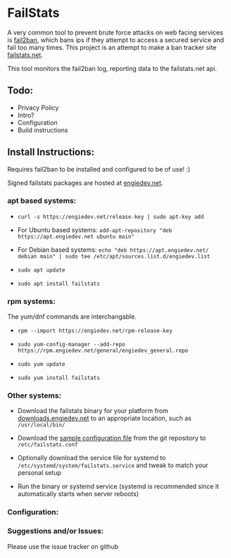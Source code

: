 # FailStats
A very common tool to prevent brute force attacks on web facing services is [fail2ban](https://www.fail2ban.org/wiki/index.php/Main_Page), which bans ips if they attempt to access a secured service and fail too many times. This project is an attempt to make a ban tracker site [failstats.net](https://failstats.net).

This tool monitors the fail2ban log, reporting data to the failstats.net api. 

## Todo:
- Privacy Policy
- Intro?
- Configuration
- Build instructions

## Install Instructions:
Requires fail2ban to be installed and configured to be of use! :)

Signed failstats packages are hosted at [engiedev.net](https://engiedev.net).

### apt based systems:
- ``curl -s https://engiedev.net/release-key | sudo apt-key add``

- For Ubuntu based systems: ``add-apt-repository "deb https://apt.engiedev.net ubuntu main"``

- For Debian based systems: ``echo "deb https://apt.engiedev.net/ debian main" | sudo tee /etc/apt/sources.list.d/engiedev.list``

- ``sudo apt update``

- ``sudo apt install failstats``

### rpm systems:
The yum/dnf commands are interchangable.

- ``rpm --import https://engiedev.net/rpm-release-key``

- ``sudo yum-config-manager --add-repo https://rpm.engiedev.net/general/engiedev_general.repo``

- ``sudo yum update``

- ``sudo yum install failstats``

### Other systems:
- Download the failstats binary for your platform from [downloads.engiedev.net](https://downloads.engiedev.net) to an appropriate location, such as ``/usr/local/bin/``

- Download the [sample configuration file](failstats.conf) from the git repository to ``/etc/failstats.conf``

- Optionally download the service file for systemd to ``/etc/systemd/system/failstats.service`` and tweak to match your personal setup

- Run the binary or systemd service (systemd is recommended since it automatically starts when server reboots)

### Configuration:

### Suggestions and/or Issues:
Please use the issue tracker on github
